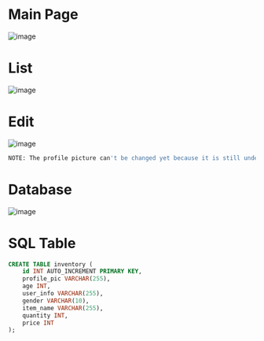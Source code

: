 # Main Page
![image](https://github.com/user-attachments/assets/bb4c1092-3ae3-418b-99b4-ec4b4928ba7e)

# List
![image](https://github.com/user-attachments/assets/c2e08bc7-6398-4e28-b73c-cd7ac4257cde)

# Edit
![image](https://github.com/user-attachments/assets/91180b36-9871-43e8-b4a7-447739752a97)
```sh
NOTE: The profile picture can't be changed yet because it is still under development.
```
# Database
![image](https://github.com/user-attachments/assets/c04e71ee-c1e5-483a-933a-f19a90994fd7)

# SQL Table
```sql
CREATE TABLE inventory (
    id INT AUTO_INCREMENT PRIMARY KEY,
    profile_pic VARCHAR(255),
    age INT,
    user_info VARCHAR(255),
    gender VARCHAR(10),
    item_name VARCHAR(255),
    quantity INT,
    price INT
);
```
